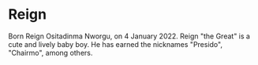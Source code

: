 # Reign

Born Reign Ositadinma Nworgu, on 4 January 2022. Reign "the Great" is a cute and lively baby boy. He has earned the nicknames "Presido", "Chairmo", among others.